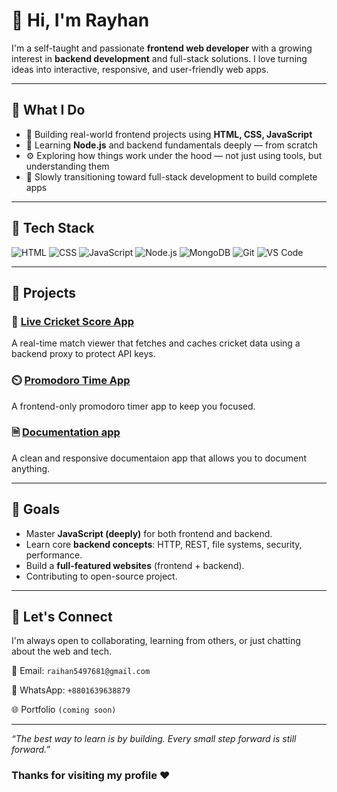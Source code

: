 # 👋 Hi, I'm Rayhan

I'm a self-taught and passionate **frontend web developer** with a growing interest in **backend development** and full-stack solutions. I love turning ideas into interactive, responsive, and user-friendly web apps.

---

## 💼 What I Do

- 🎯 Building real-world frontend projects using **HTML, CSS, JavaScript**
- 🧠 Learning **Node.js** and backend fundamentals deeply — from scratch
- ⚙️ Exploring how things work under the hood — not just using tools, but understanding them
- 🚀 Slowly transitioning toward full-stack development to build complete apps

---

## 🧩 Tech Stack

![HTML](https://img.shields.io/badge/HTML5-E34F26?style=flat-square&logo=html5&logoColor=white)
![CSS](https://img.shields.io/badge/CSS3-1572B6?style=flat-square&logo=css3&logoColor=white)
![JavaScript](https://img.shields.io/badge/JavaScript-F7DF1E?style=flat-square&logo=javascript&logoColor=black)
![Node.js](https://img.shields.io/badge/Node.js-339933?style=flat-square&logo=nodedotjs&logoColor=white)
![MongoDB](https://img.shields.io/badge/MongoDB-47A248?style=flat-square&logo=mongodb&logoColor=white)
![Git](https://img.shields.io/badge/Git-F05032?style=flat-square&logo=git&logoColor=white)
![VS Code](https://img.shields.io/badge/VS%20Code-007ACC?style=flat-square&logo=visual-studio-code&logoColor=white)

---

## 🔨 Projects

### 🏏 [Live Cricket Score App](https://live-cricket-score-five.vercel.app)
A real-time match viewer that fetches and caches cricket data using a backend proxy to protect API keys.

### ⏲️ [Promodoro Time App](https://rayhan5497.github.io/promodoro-timer-app)
A frontend-only promodoro timer app to keep you focused.

###  🗎 [Documentation app](https://rayhan5497.github.io/documentation-app)
A clean and responsive documentaion app that allows you to document anything.

---

## 🎯 Goals

- Master **JavaScript (deeply)** for both frontend and backend.
- Learn core **backend concepts**: HTTP, REST, file systems, security, performance.
- Build a **full-featured websites** (frontend + backend).
- Contributing to open-source project.

---

## 🤝 Let's Connect

I'm always open to collaborating, learning from others, or just chatting about the web and tech.

📩 Email: `raihan5497681@gmail.com`  

📩 WhatsApp: `+8801639638879`

🌐 Portfolio `(coming soon)`

---

_“The best way to learn is by building. Every small step forward is still forward.”_
### Thanks for visiting my profile ❤️

<!--
**rayhan5497/rayhan5497** is a ✨ _special_ ✨ repository because its `README.md` (this file) appears on your GitHub profile.

Here are some ideas to get you started:

- 🔭 I’m currently working on ...
- 🌱 I’m currently learning ...
- 👯 I’m looking to collaborate on ...
- 🤔 I’m looking for help with ...
- 💬 Ask me about ...
- 📫 How to reach me: ...
- 😄 Pronouns: ...
- ⚡ Fun fact: ...
-->
